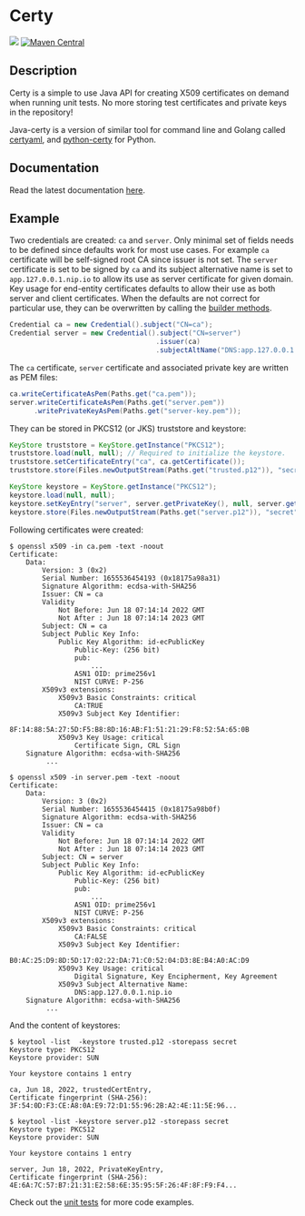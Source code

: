 # Certy

![](https://github.com/tsaarni/java-certy/workflows/unit-tests/badge.svg)
[![Maven Central](https://img.shields.io/maven-central/v/fi.protonode/certy)](https://search.maven.org/search?q=g:fi.protonode%20AND%20a:certy)

## Description

Certy is a simple to use Java API for creating X509 certificates on demand when running unit tests.
No more storing test certificates and private keys in the repository!

Java-certy is a version of similar tool for command line and Golang called [certyaml](https://github.com/tsaarni/certyaml), and [python-certy](https://github.com/tsaarni/python-certy) for Python.

## Documentation

Read the latest documentation [here](https://tsaarni.github.io/java-certy/).

## Example

Two credentials are created: `ca` and `server`.
Only minimal set of fields needs to be defined since defaults work for most use cases.
For example `ca` certificate will be self-signed root CA since issuer is not set.
The `server` certificate is set to be signed by `ca` and its subject alternative name is set to `app.127.0.0.1.nip.io` to allow its use as server certificate for given domain.
Key usage for end-entity certificates defaults to allow their use as both server and client certificates.
When the defaults are not correct for particular use, they can be overwritten by calling the [builder methods](https://tsaarni.github.io/java-certy/fi/protonode/certy/Credential.html#method-summary).

```java
Credential ca = new Credential().subject("CN=ca");
Credential server = new Credential().subject("CN=server")
                                    .issuer(ca)
                                    .subjectAltName("DNS:app.127.0.0.1.nip.io");
```

The `ca` certificate, `server` certificate and associated private key are written as PEM files:

```java
ca.writeCertificateAsPem(Paths.get("ca.pem"));
server.writeCertificateAsPem(Paths.get("server.pem"))
      .writePrivateKeyAsPem(Paths.get("server-key.pem"));
```

They can be stored in PKCS12 (or JKS) truststore and keystore:

```java
KeyStore truststore = KeyStore.getInstance("PKCS12");
truststore.load(null, null); // Required to initialize the keystore.
truststore.setCertificateEntry("ca", ca.getCertificate());
truststore.store(Files.newOutputStream(Paths.get("trusted.p12")), "secret".toCharArray());

KeyStore keystore = KeyStore.getInstance("PKCS12");
keystore.load(null, null);
keystore.setKeyEntry("server", server.getPrivateKey(), null, server.getCertificates());
keystore.store(Files.newOutputStream(Paths.get("server.p12")), "secret".toCharArray());
```

Following certificates were created:

```console
$ openssl x509 -in ca.pem -text -noout
Certificate:
    Data:
        Version: 3 (0x2)
        Serial Number: 1655536454193 (0x18175a98a31)
        Signature Algorithm: ecdsa-with-SHA256
        Issuer: CN = ca
        Validity
            Not Before: Jun 18 07:14:14 2022 GMT
            Not After : Jun 18 07:14:14 2023 GMT
        Subject: CN = ca
        Subject Public Key Info:
            Public Key Algorithm: id-ecPublicKey
                Public-Key: (256 bit)
                pub:
                    ...
                ASN1 OID: prime256v1
                NIST CURVE: P-256
        X509v3 extensions:
            X509v3 Basic Constraints: critical
                CA:TRUE
            X509v3 Subject Key Identifier:
                8F:14:88:5A:27:5D:F5:B8:8D:16:AB:F1:51:21:29:F8:52:5A:65:0B
            X509v3 Key Usage: critical
                Certificate Sign, CRL Sign
    Signature Algorithm: ecdsa-with-SHA256
         ...

$ openssl x509 -in server.pem -text -noout
Certificate:
    Data:
        Version: 3 (0x2)
        Serial Number: 1655536454415 (0x18175a98b0f)
        Signature Algorithm: ecdsa-with-SHA256
        Issuer: CN = ca
        Validity
            Not Before: Jun 18 07:14:14 2022 GMT
            Not After : Jun 18 07:14:14 2023 GMT
        Subject: CN = server
        Subject Public Key Info:
            Public Key Algorithm: id-ecPublicKey
                Public-Key: (256 bit)
                pub:
                    ...
                ASN1 OID: prime256v1
                NIST CURVE: P-256
        X509v3 extensions:
            X509v3 Basic Constraints: critical
                CA:FALSE
            X509v3 Subject Key Identifier:
                B0:AC:25:D9:8D:5D:17:02:22:DA:71:C0:52:04:D3:8E:B4:A0:AC:D9
            X509v3 Key Usage: critical
                Digital Signature, Key Encipherment, Key Agreement
            X509v3 Subject Alternative Name:
                DNS:app.127.0.0.1.nip.io
    Signature Algorithm: ecdsa-with-SHA256
         ...
```

And the content of keystores:

```console
$ keytool -list  -keystore trusted.p12 -storepass secret
Keystore type: PKCS12
Keystore provider: SUN

Your keystore contains 1 entry

ca, Jun 18, 2022, trustedCertEntry,
Certificate fingerprint (SHA-256): 3F:54:0D:F3:CE:A8:0A:E9:72:D1:55:96:2B:A2:4E:11:5E:96...

$ keytool -list -keystore server.p12 -storepass secret
Keystore type: PKCS12
Keystore provider: SUN

Your keystore contains 1 entry

server, Jun 18, 2022, PrivateKeyEntry,
Certificate fingerprint (SHA-256): 4E:6A:7C:57:B7:21:31:E2:58:6E:35:95:5F:26:4F:8F:F9:F4...
```

Check out the [unit tests](lib/src/test/java/fi/protonode/certy/TestCredential.java) for more code examples.
